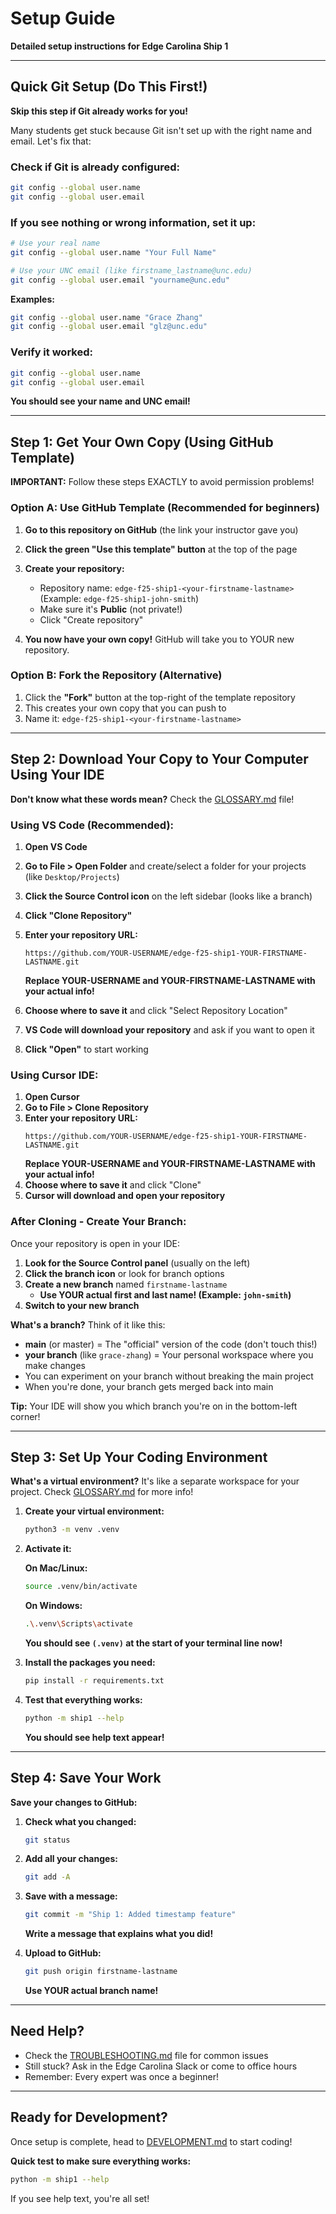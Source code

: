 # Setup Guide

**Detailed setup instructions for Edge Carolina Ship 1**

---

## Quick Git Setup (Do This First!)

**Skip this step if Git already works for you!**

Many students get stuck because Git isn't set up with the right name and email. Let's fix that:

### Check if Git is already configured:
```bash
git config --global user.name
git config --global user.email
```

### If you see nothing or wrong information, set it up:
```bash
# Use your real name
git config --global user.name "Your Full Name"

# Use your UNC email (like firstname_lastname@unc.edu)
git config --global user.email "yourname@unc.edu"
```

**Examples:**
```bash
git config --global user.name "Grace Zhang"
git config --global user.email "glz@unc.edu"
```

### Verify it worked:
```bash
git config --global user.name
git config --global user.email
```

**You should see your name and UNC email!**

---

## Step 1: Get Your Own Copy (Using GitHub Template)

**IMPORTANT:** Follow these steps EXACTLY to avoid permission problems!

### Option A: Use GitHub Template (Recommended for beginners)

1. **Go to this repository on GitHub** (the link your instructor gave you)

2. **Click the green "Use this template" button** at the top of the page

3. **Create your repository:**
   - Repository name: `edge-f25-ship1-<your-firstname-lastname>`
     (Example: `edge-f25-ship1-john-smith`)
   - Make sure it's **Public** (not private!)
   - Click "Create repository"

4. **You now have your own copy!** GitHub will take you to YOUR new repository.

### Option B: Fork the Repository (Alternative)

1. Click the **"Fork"** button at the top-right of the template repository
2. This creates your own copy that you can push to
3. Name it: `edge-f25-ship1-<your-firstname-lastname>`

---

## Step 2: Download Your Copy to Your Computer Using Your IDE

**Don't know what these words mean?** Check the [GLOSSARY.md](GLOSSARY.md) file!

### Using VS Code (Recommended):
1. **Open VS Code**
2. **Go to File > Open Folder** and create/select a folder for your projects (like `Desktop/Projects`)
3. **Click the Source Control icon** on the left sidebar (looks like a branch)
4. **Click "Clone Repository"**
5. **Enter your repository URL:**
   ```
   https://github.com/YOUR-USERNAME/edge-f25-ship1-YOUR-FIRSTNAME-LASTNAME.git
   ```
   **Replace YOUR-USERNAME and YOUR-FIRSTNAME-LASTNAME with your actual info!**

6. **Choose where to save it** and click "Select Repository Location"
7. **VS Code will download your repository** and ask if you want to open it
8. **Click "Open"** to start working

### Using Cursor IDE:
1. **Open Cursor**
2. **Go to File > Clone Repository**
3. **Enter your repository URL:**
   ```
   https://github.com/YOUR-USERNAME/edge-f25-ship1-YOUR-FIRSTNAME-LASTNAME.git
   ```
   **Replace YOUR-USERNAME and YOUR-FIRSTNAME-LASTNAME with your actual info!**
4. **Choose where to save it** and click "Clone"
5. **Cursor will download and open your repository**

### After Cloning - Create Your Branch:
Once your repository is open in your IDE:

1. **Look for the Source Control panel** (usually on the left)
2. **Click the branch icon** or look for branch options
3. **Create a new branch** named `firstname-lastname`
   - **Use YOUR actual first and last name! (Example: `john-smith`)**
4. **Switch to your new branch**

**What's a branch?** Think of it like this:
- **main** (or master) = The "official" version of the code (don't touch this!)
- **your branch** (like `grace-zhang`) = Your personal workspace where you make changes
- You can experiment on your branch without breaking the main project
- When you're done, your branch gets merged back into main

**Tip:** Your IDE will show you which branch you're on in the bottom-left corner!

---

## Step 3: Set Up Your Coding Environment

**What's a virtual environment?** It's like a separate workspace for your project. Check [GLOSSARY.md](GLOSSARY.md) for more info!

1. **Create your virtual environment:**
   ```bash
   python3 -m venv .venv
   ```

2. **Activate it:**

   **On Mac/Linux:**
   ```bash
   source .venv/bin/activate
   ```

   **On Windows:**
   ```bash
   .\.venv\Scripts\activate
   ```

   **You should see `(.venv)` at the start of your terminal line now!**

3. **Install the packages you need:**
   ```bash
   pip install -r requirements.txt
   ```

4. **Test that everything works:**
   ```bash
   python -m ship1 --help
   ```

   **You should see help text appear!**

---

## Step 4: Save Your Work

**Save your changes to GitHub:**

1. **Check what you changed:**
   ```bash
   git status
   ```

2. **Add all your changes:**
   ```bash
   git add -A
   ```

3. **Save with a message:**
   ```bash
   git commit -m "Ship 1: Added timestamp feature"
   ```

   **Write a message that explains what you did!**

4. **Upload to GitHub:**
   ```bash
   git push origin firstname-lastname
   ```

   **Use YOUR actual branch name!**

---

## Need Help?

- Check the [TROUBLESHOOTING.md](TROUBLESHOOTING.md) file for common issues
- Still stuck? Ask in the Edge Carolina Slack or come to office hours
- Remember: Every expert was once a beginner!

---

## Ready for Development?

Once setup is complete, head to [DEVELOPMENT.md](DEVELOPMENT.md) to start coding!

**Quick test to make sure everything works:**
```bash
python -m ship1 --help
```

If you see help text, you're all set!
